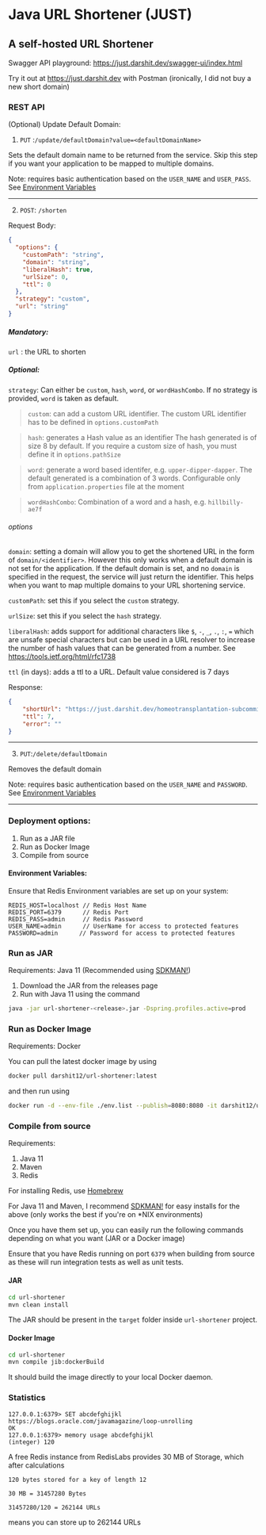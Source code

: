 # Java URL Shortener (JUST)

## A self-hosted URL Shortener

Swagger API playground: https://just.darshit.dev/swagger-ui/index.html

Try it out at https://just.darshit.dev with Postman (ironically, I did not buy a new short domain)
### REST API

(Optional) 
Update Default Domain:

1. `PUT` :`/update/defaultDomain?value=<defaultDomainName>`

Sets the default domain name to be returned from the service. 
Skip this step if you want your application to be mapped to multiple domains.

Note: requires basic authentication based on the `USER_NAME` and `USER_PASS`. See [Environment Variables](#environment-variables)

------

2. `POST`: `/shorten`

Request Body:
```json
{
  "options": {
    "customPath": "string",
    "domain": "string",
    "liberalHash": true,
    "urlSize": 0,
    "ttl": 0
  },
  "strategy": "custom",
  "url": "string"
}
```

##### Mandatory:

`url` : the URL to shorten

##### Optional:

`strategy`: Can either be `custom`, `hash`, `word`, or `wordHashCombo`. If no strategy is provided, `word` is taken as default.

>`custom`: can add a custom URL identifier.
> The custom URL identifier has to be defined in `options.customPath`

>`hash`: generates a Hash value as an identifier
> The hash generated is of size 8 by default. If you require a custom size of hash, you must define it in `options.pathSize`

>`word`: generate a word based identifer, e.g. `upper-dipper-dapper`. 
> The default generated is a combination of 3 words. 
> Configurable only from `application.properties` file at the moment

>`wordHashCombo`: Combination of a word and a hash, e.g. `hillbilly-ae7f`

###### options

`domain`: setting a domain will allow you to get the shortened URL in the form of `domain/<identifier>`.
However this only works when a default domain is not set for the application. If the default domain is set,
and no `domain` is specified in the request, the service will just return the identifier. This helps when you want to map
multiple domains to your URL shortening service.

`customPath`: set this if you select the `custom` strategy.

`urlSize`: set this if you select the `hash` strategy.

`liberalHash`: adds support for additional characters like `$`, `-`, `_`, `.`, `:`, `=` which are unsafe special characters but can be used in a URL resolver to increase the number of hash values that can be generated from a number. See https://tools.ietf.org/html/rfc1738

`ttl` (in days): adds a ttl to a URL. Default value considered is 7 days

Response:
```json
{
    "shortUrl": "https://just.darshit.dev/homeotransplantation-subcommissioners-kopeks",
    "ttl": 7,
    "error": ""
}
```

------

3. `PUT`:`/delete/defaultDomain`

Removes the default domain

Note: requires basic authentication based on the `USER_NAME` and `PASSWORD`. See [Environment Variables](#environment-variables)

------

### Deployment options:

1. Run as a JAR file
2. Run as Docker Image
3. Compile from source


#### Environment Variables:
Ensure that Redis Environment variables are set up on your system:
```
REDIS_HOST=localhost // Redis Host Name
REDIS_PORT=6379      // Redis Port
REDIS_PASS=admin     // Redis Password
USER_NAME=admin      // UserName for access to protected features
PASSWORD=admin      // Password for access to protected features
```

### Run as JAR

Requirements: Java 11 (Recommended using [SDKMAN!](https://sdkman.io/))

1. Download the JAR from the releases page
2. Run with Java 11 using the command

```bash
java -jar url-shortener-<release>.jar -Dspring.profiles.active=prod
```

### Run as Docker Image

Requirements: Docker

You can pull the latest docker image by using
```bash
docker pull darshit12/url-shortener:latest
```
and then run using
```bash
docker run -d --env-file ./env.list --publish=8080:8080 -it darshit12/url-shortener
```

### Compile from source

Requirements:
1. Java 11
2. Maven
3. Redis


For installing Redis, use [Homebrew](https://formulae.brew.sh/formula/redis)

For Java 11 and Maven, I recommend [SDKMAN!](https://sdkman.io/) for easy installs for the above (only works the best if you're on *NIX environments)

Once you have them set up, you can easily run the following commands depending on what you want (JAR or a Docker image)

Ensure that you have Redis running on port `6379` when building from source as these will run integration tests as well as unit tests.

#### JAR
```bash
cd url-shortener
mvn clean install
```

The JAR should be present in the `target` folder inside `url-shortener` project.

#### Docker Image

```bash
cd url-shortener
mvn compile jib:dockerBuild
```

It should build the image directly to your local Docker daemon.


### Statistics

```
127.0.0.1:6379> SET abcdefghijkl https://blogs.oracle.com/javamagazine/loop-unrolling
OK
127.0.0.1:6379> memory usage abcdefghijkl
(integer) 120
```

A free Redis instance from RedisLabs provides 30 MB of Storage, which after calculations

```
120 bytes stored for a key of length 12

30 MB = 31457280 Bytes

31457280/120 = 262144 URLs
```

means you can store up to 262144 URLs